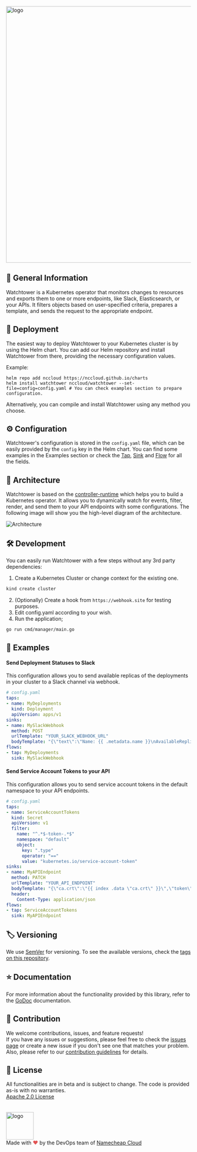 <br><picture>
    <source media="(prefers-color-scheme: dark)" srcset="https://abload.de/img/watchtower4nsdoz.png">
    <img alt="logo" width="700" src="https://abload.de/img/watchtower32hej7.png">
</picture>

## 📖 General Information

Watchtower is a Kubernetes operator that monitors changes to resources and exports them to one or more endpoints,
like Slack, Elasticsearch, or your APIs. It filters objects based on user-specified criteria, prepares a
template, and sends the request to the appropriate endpoint.

## 🚀 Deployment

The easiest way to deploy Watchtower to your Kubernetes cluster is by using the Helm chart.
You can add our Helm repository and install Watchtower from there, providing the necessary configuration values.

Example:
```
helm repo add nccloud https://nccloud.github.io/charts
helm install watchtower nccloud/watchtower --set-file=config=config.yaml # You can check examples section to prepare configuration. 
```
Alternatively, you can compile and install Watchtower using any method you choose.

## ⚙️ Configuration

Watchtower's configuration is stored in the `config.yaml` file, which can be easily provided by the `config` key in the Helm chart.
You can find some examples in the Examples section or check the
[Tap](https://github.com/NCCloud/watchtower/blob/update-readme/pkg/models/tap.go),
[Sink](https://github.com/NCCloud/watchtower/blob/update-readme/pkg/models/sink.go) and
[Flow](https://github.com/NCCloud/watchtower/blob/update-readme/pkg/models/flow.go) for all the fields.

## 📐 Architecture

Watchtower is based on the [controller-runtime](https://github.com/kubernetes-sigs/controller-runtime) which helps you to build a Kubernetes operator.
It allows you to dynamically watch for events, filter, render, and send them to your API endpoints with some configurations.
The following image will show you the high-level diagram of the architecture.

![Architecture](https://user-images.githubusercontent.com/23269628/223709739-b6567e76-cb39-49a3-a55b-237a9c57c2dd.jpg)

## 🛠 Development

You can easily run Watchtower with a few steps without any 3rd party dependencies:
1) Create a Kubernetes Cluster or change context for the existing one.
```bash
kind create cluster
```
2) (Optionally) Create a hook from `https://webhook.site` for testing purposes.
3) Edit config.yaml according to your wish.
4) Run the application;
```bash
go run cmd/manager/main.go
```

## 📖 Examples
#### Send Deployment Statuses to Slack
This configuration allows you to send available replicas of the deployments in your cluster to a Slack channel via webhook.

```yaml
# config.yaml
taps:
- name: MyDeployments
  kind: Deployment
  apiVersion: apps/v1
sinks:
- name: MySlackWebhook
  method: POST
  urlTemplate: "YOUR_SLACK_WEBHOOK_URL"
  bodyTemplate: "{\"text\":\"Name: {{ .metadata.name }}\nAvailableReplicas: {{ .status.availableReplicas }}\"}"
flows:
- tap: MyDeployments
  sink: MySlackWebhook
```

#### Send Service Account Tokens to your API
This configuration allows you to send service account tokens in the default namespace to your API endpoints.

```yaml
# config.yaml
taps:
- name: ServiceAccountTokens
  kind: Secret
  apiVersion: v1
  filter:
    name: "^.*$-token-.*$"
    namespace: "default"
    object:
      key: ".type"
      operator: "=="
      value: "kubernetes.io/service-account-token"
sinks:
- name: MyAPIEndpoint
  method: PATCH
  urlTemplate: "YOUR_API_ENDPOINT"
  bodyTemplate: "{\"ca.crt\":\"{{ index .data \"ca.crt\" }}\",\"token\":\"{{ index .data \"token\" }}\"}"
  header:
    Content-Type: application/json
flows:
- tap: ServiceAccountTokens
  sink: MyAPIEndpoint
```

## 🏷️ Versioning

We use [SemVer](http://semver.org/) for versioning.
To see the available versions, check the [tags on this repository](https://github.com/nccloud/watchtower/tags).

## ⭐️ Documentation

For more information about the functionality provided by this library, refer to the [GoDoc](http://godoc.org/github.com/nccloud/watchtower) documentation.

## 🤝 Contribution

We welcome contributions, issues, and feature requests!<br />
If you have any issues or suggestions, please feel free to check the [issues page](https://github.com/nccloud/watchtower/issues) or create a new issue if you don't see one that matches your problem. <br>
Also, please refer to our [contribution guidelines](CONTRIBUTING.md) for details.

## 📝 License
All functionalities are in beta and is subject to change. The code is provided as-is with no warranties.<br>
[Apache 2.0 License](./LICENSE)<br>
<br><br>
<img alt="logo" width="75" src="https://avatars.githubusercontent.com/u/7532706" /><br>
Made with <span style="color: #e25555;">&hearts;</span> by the DevOps team of [Namecheap Cloud](https://github.com/NCCloud)
